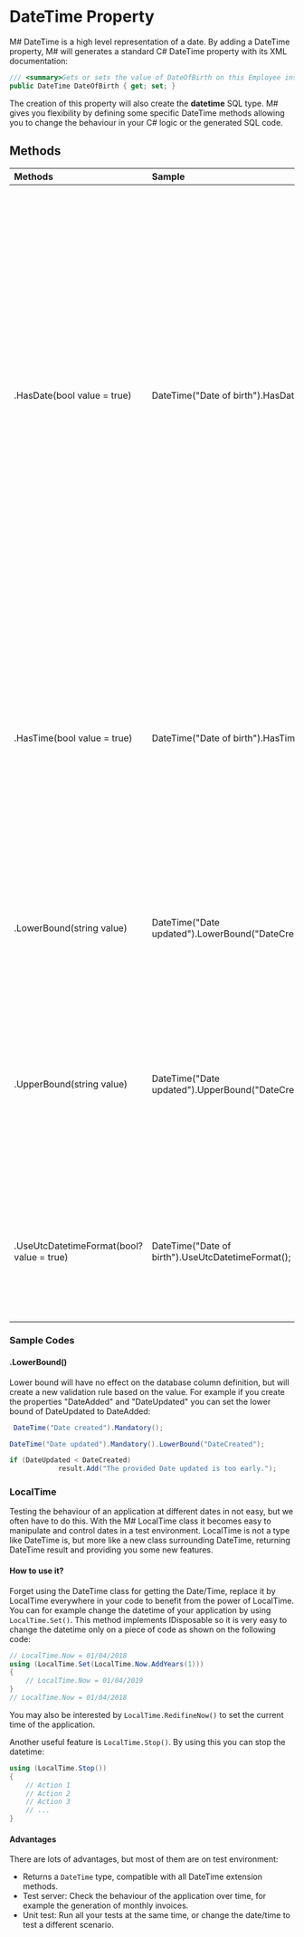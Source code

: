 # DateTime Property
M# DateTime is a high level representation of a date. By adding a DateTime property, M# will generates a standard C# DateTime property with its XML documentation:

```C#
/// <summary>Gets or sets the value of DateOfBirth on this Employee instance.</summary>
public DateTime DateOfBirth { get; set; }
```

The creation of this property will also create the **datetime** SQL type. M# gives you flexibility by defining some specific DateTime methods allowing you to change the behaviour in your C# logic or the generated SQL code.

## Methods

| Methods                     | Sample                               | Description                                                                                       |
|:----------------------------|:-------------------------------------|:--------------------------------------------------------------------------------------------------|
| .HasDate(bool value = true) | DateTime("Date of birth").HasDate(); | Has date will have no effect on the database column definition or the generated C# class. M# will store this as a datetime in the database. Instead of creating two integer properties for Hour and Minute, use the DateTime property and set this method to false. By doing this you will get Time validation without writing a line of code. For example the time 06:30 will be stored as "1900-01-01 06:30:00.000", corresponding to the minimum date value for SQL Server. |
| .HasTime(bool value = true) | DateTime("Date of birth").HasTime(); | Has time will have no effect on the database column definition or the generated C# class. M# will store this as a datetime in the database. This will create a Date record with the date set to 0. For example the date 01/01/2000 will be stored as "2000-01-01 00:00:00.000". |
| .LowerBound(string value)   | DateTime("Date updated").LowerBound("DateCreated");| Lower bound will have no effect on the database column definition, but will create a new validation rule based on the value. |
| .UpperBound(string value)   | DateTime("Date updated").UpperBound("DateCreated");| Upper bound will have no effect on the database column definition, but will create a new validation rule based on the value.It works exactly like Lower bound except that the value must be before the method value. |
| .UseUtcDatetimeFormat(bool? value = true) | DateTime("Date of birth").UseUtcDatetimeFormat(); | Use utc datetime format will have no effect on the database column definition, but the model population will change the date. |                                                                                  |

### Sample Codes

#### .LowerBound()
Lower bound will have no effect on the database column definition, but will create a new validation rule based on the value. For example if you create the properties "DateAdded" and "DateUpdated" you can set the lower bound of DateUpdated to DateAdded:

```C#
 DateTime("Date created").Mandatory();

DateTime("Date updated").Mandatory().LowerBound("DateCreated");
```

```C#
if (DateUpdated < DateCreated)                
            result.Add("The provided Date updated is too early.");
```

### LocalTime
Testing the behaviour of an application at different dates in not easy, but we often have to do this. With the M# LocalTime class it becomes easy to manipulate and control dates in a test environment. LocalTime is not a type like DateTime is, but more like a new class surrounding DateTime, returning DateTime result and providing you some new features.

#### How to use it?
Forget using the DateTime class for getting the Date/Time, replace it by LocalTime everywhere in your code to benefit from the power of LocalTime. You can for example change the datetime of your application by using `LocalTime.Set()`. This method implements IDisposable so it is very easy to change the datetime only on a piece of code as shown on the following code:

```C#
// LocalTime.Now = 01/04/2018
using (LocalTime.Set(LocalTime.Now.AddYears(1)))
{
    // LocalTime.Now = 01/04/2019
}
// LocalTime.Now = 01/04/2018
```

You may also be interested by `LocalTime.RedifineNow()` to set the current time of the application.

Another useful feature is `LocalTime.Stop()`. By using this you can stop the datetime:

```C#
using (LocalTime.Stop())
{
    // Action 1
    // Action 2
    // Action 3
    // ...
}
```

#### Advantages
There are lots of advantages, but most of them are on test environment:
- Returns a `DateTime` type, compatible with all DateTime extension methods.
- Test server: Check the behaviour of the application over time, for example the generation of monthly invoices.
- Unit test: Run all your tests at the same time, or change the date/time to test a different scenario.
